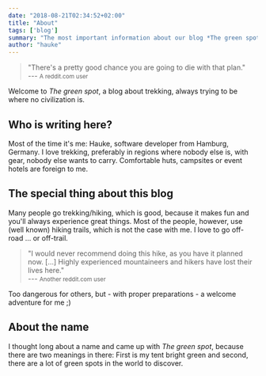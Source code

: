 ```yaml
---
date: "2018-08-21T02:34:52+02:00"
title: "About"
tags: ['blog']
summary: "The most important information about our blog *The green spot* can be found here."
author: "hauke"
---
```

> "There's a pretty good chance you are going to die with that plan."
> <br>--- <small>A reddit.com user</small>

Welcome to _The green spot_, a blog about trekking, always trying to be where no civilization is.

## Who is writing here?
Most of the time it's me: Hauke, software developer from Hamburg, Germany.
I love trekking, preferably in regions where nobody else is, with gear, nobody else wants to carry.
Comfortable huts, campsites or event hotels are foreign to me.

## The special thing about this blog
Many people go trekking/hiking, which is good, because it makes fun and you'll always experience great things.
Most of the people, however, use (well known) hiking trails, which is not the case with me.
I love to go off-road ... or off-trail.

> "I would never recommend doing this hike, as you have it planned now. [...] Highly experienced mountaineers and hikers have lost their lives here."
> <br>--- <small>Another reddit.com user</small>

Too dangerous for others, but - with proper preparations - a welcome adventure for me ;)

## About the name
I thought long about a name and came up with *The green spot*, because there are two meanings in there:
First is my tent bright green and second, there are a lot of green spots in the world to discover.

